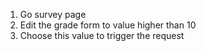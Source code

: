 1. Go survey page
2. Edit the grade form to value higher than 10
3. Choose this value to trigger the request
